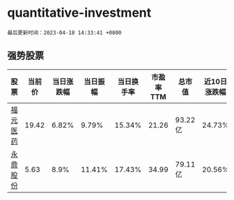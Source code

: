 # quantitative-investment

`最后更新时间：2023-04-18 14:33:41 +0800`

## 强势股票

|股票|当前价|当日涨跌幅|当日振幅|当日换手率|市盈率TTM|总市值|近10日涨跌幅|
|----|----|----|----|----|----|----|----|
|[福元医药](https://xueqiu.com/S/SH601089)|19.42|6.82%|9.79%|15.34%|21.26|93.22亿|24.73%|
|[永鼎股份](https://xueqiu.com/S/SH600105)|5.63|8.9%|11.41%|17.43%|34.99|79.11亿|20.56%|
